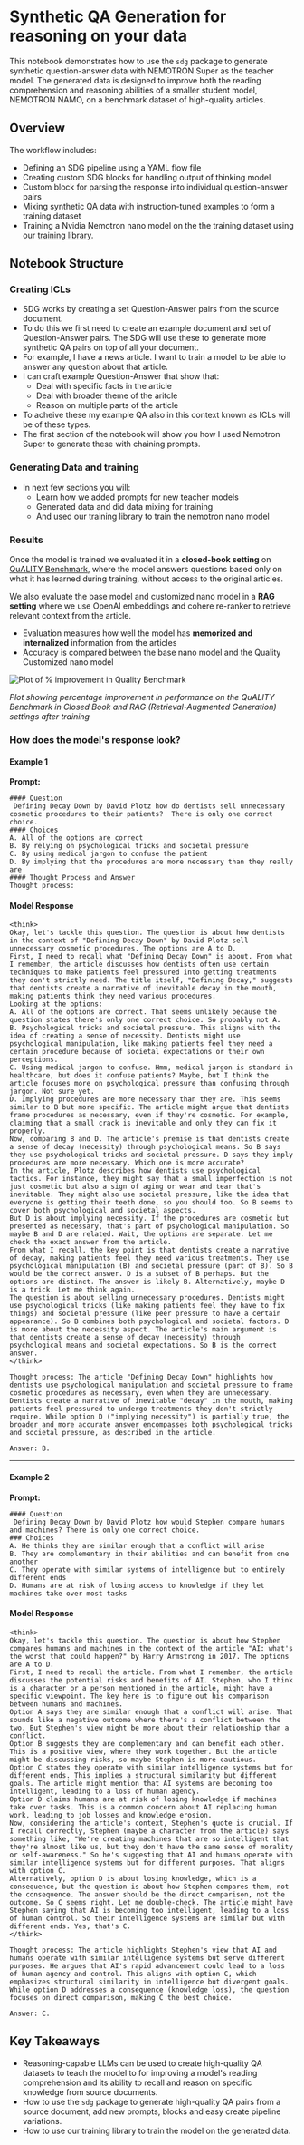 # Synthetic QA Generation for reasoning on your data

This notebook demonstrates how to use the `sdg` package to generate synthetic question-answer data with NEMOTRON Super as the teacher model. The generated data is designed to improve both the reading comprehension and reasoning abilities of a smaller student model, NEMOTRON NAMO, on a benchmark dataset of high-quality articles.

## Overview

The workflow includes:

- Defining an SDG pipeline using a YAML flow file
- Creating custom SDG blocks for handling output of thinking model
- Custom block for parsing the response into individual question-answer pairs
- Mixing synthetic QA data with instruction-tuned examples to form a training dataset
- Training a Nvidia Nemotron nano model on the the training dataset using our [training library](https://github.com/instructlab/training).

## Notebook Structure

### Creating ICLs
- SDG works by creating a set Question-Answer pairs from the source document.
- To do this we first need to create an example document and set of Question-Answer pairs. The SDG will use these to generate more synthetic QA pairs on top of all your document.
- For example, I have a news article. I want to train a model to be able to answer any question about that article. 
- I can craft example Question-Answer that show that:
  - Deal with specific facts in the article
  - Deal with broader theme of the aritcle
  - Reason on multiple parts of the article
- To acheive these my example QA also in this context known as ICLs will be of these types.
- The first section of the notebook will show you how I used Nemotron Super to generate these with chaining prompts.

### Generating Data and training
- In next few sections you will:
    - Learn how we added prompts for new teacher models
    - Generated data and did data mixing for training
    - And used our training library to train the nemotron nano model

### Results

Once the model is trained we evaluated it in a **closed-book setting** on [QuALITY Benchmark](https://github.com/nyu-mll/quality/tree/main), where the model answers questions based only on what it has learned during training, without access to the original articles.

We also evaluate the base model and customized nano model in a **RAG setting** where we use OpenAI embeddings and cohere re-ranker to retrieve relevant context from the article.

- Evaluation measures how well the model has **memorized and internalized** information from the articles
- Accuracy is compared between the base nano model and the Quality Customized nano model

![Plot of % improvement in Quality Benchmark](../../assets/imgs/customized_nano_closed_book_rag_results.png)

*Plot showing percentage improvement in performance on the QuALITY Benchmark in Closed Book and RAG (Retrieval-Augmented Generation) settings after training*


### How does the model's response look?

#### Example 1
**Prompt:**
```text
#### Question
 Defining Decay Down by David Plotz how do dentists sell unnecessary cosmetic procedures to their patients?  There is only one correct choice.
#### Choices
A. All of the options are correct
B. By relying on psychological tricks and societal pressure
C. By using medical jargon to confuse the patient 
D. By implying that the procedures are more necessary than they really are
#### Thought Process and Answer
Thought process:
```
#### Model Response
```text
<think>
Okay, let's tackle this question. The question is about how dentists in the context of "Defining Decay Down" by David Plotz sell unnecessary cosmetic procedures. The options are A to D.
First, I need to recall what "Defining Decay Down" is about. From what I remember, the article discusses how dentists often use certain techniques to make patients feel pressured into getting treatments they don't strictly need. The title itself, "Defining Decay," suggests that dentists create a narrative of inevitable decay in the mouth, making patients think they need various procedures.
Looking at the options:
A. All of the options are correct. That seems unlikely because the question states there's only one correct choice. So probably not A.
B. Psychological tricks and societal pressure. This aligns with the idea of creating a sense of necessity. Dentists might use psychological manipulation, like making patients feel they need a certain procedure because of societal expectations or their own perceptions.
C. Using medical jargon to confuse. Hmm, medical jargon is standard in healthcare, but does it confuse patients? Maybe, but I think the article focuses more on psychological pressure than confusing through jargon. Not sure yet.
D. Implying procedures are more necessary than they are. This seems similar to B but more specific. The article might argue that dentists frame procedures as necessary, even if they're cosmetic. For example, claiming that a small crack is inevitable and only they can fix it properly.
Now, comparing B and D. The article's premise is that dentists create a sense of decay (necessity) through psychological means. So B says they use psychological tricks and societal pressure. D says they imply procedures are more necessary. Which one is more accurate?
In the article, Plotz describes how dentists use psychological tactics. For instance, they might say that a small imperfection is not just cosmetic but also a sign of aging or wear and tear that's inevitable. They might also use societal pressure, like the idea that everyone is getting their teeth done, so you should too. So B seems to cover both psychological and societal aspects.
But D is about implying necessity. If the procedures are cosmetic but presented as necessary, that's part of psychological manipulation. So maybe B and D are related. Wait, the options are separate. Let me check the exact answer from the article.
From what I recall, the key point is that dentists create a narrative of decay, making patients feel they need various treatments. They use psychological manipulation (B) and societal pressure (part of B). So B would be the correct answer. D is a subset of B perhaps. But the options are distinct. The answer is likely B. Alternatively, maybe D is a trick. Let me think again.
The question is about selling unnecessary procedures. Dentists might use psychological tricks (like making patients feel they have to fix things) and societal pressure (like peer pressure to have a certain appearance). So B combines both psychological and societal factors. D is more about the necessity aspect. The article's main argument is that dentists create a sense of decay (necessity) through psychological means and societal expectations. So B is the correct answer.
</think>

Thought process: The article "Defining Decay Down" highlights how dentists use psychological manipulation and societal pressure to frame cosmetic procedures as necessary, even when they are unnecessary. Dentists create a narrative of inevitable "decay" in the mouth, making patients feel pressured to undergo treatments they don't strictly require. While option D ("implying necessity") is partially true, the broader and more accurate answer encompasses both psychological tricks and societal pressure, as described in the article. 

Answer: B.
```

---

#### Example 2
**Prompt:**
```text
#### Question
 Defining Decay Down by David Plotz how would Stephen compare humans and machines? There is only one correct choice.
### Choices
A. He thinks they are similar enough that a conflict will arise
B. They are complementary in their abilities and can benefit from one another
C. They operate with similar systems of intelligence but to entirely different ends
D. Humans are at risk of losing access to knowledge if they let machines take over most tasks
```

#### Model Response
```text
<think>
Okay, let's tackle this question. The question is about how Stephen compares humans and machines in the context of the article "AI: what's the worst that could happen?" by Harry Armstrong in 2017. The options are A to D.
First, I need to recall the article. From what I remember, the article discusses the potential risks and benefits of AI. Stephen, who I think is a character or a person mentioned in the article, might have a specific viewpoint. The key here is to figure out his comparison between humans and machines.
Option A says they are similar enough that a conflict will arise. That sounds like a negative outcome where there's a conflict between the two. But Stephen's view might be more about their relationship than a conflict.
Option B suggests they are complementary and can benefit each other. This is a positive view, where they work together. But the article might be discussing risks, so maybe Stephen is more cautious.
Option C states they operate with similar intelligence systems but for different ends. This implies a structural similarity but different goals. The article might mention that AI systems are becoming too intelligent, leading to a loss of human agency.
Option D claims humans are at risk of losing knowledge if machines take over tasks. This is a common concern about AI replacing human work, leading to job losses and knowledge erosion.
Now, considering the article's context, Stephen's quote is crucial. If I recall correctly, Stephen (maybe a character from the article) says something like, "We're creating machines that are so intelligent that they're almost like us, but they don't have the same sense of morality or self-awareness." So he's suggesting that AI and humans operate with similar intelligence systems but for different purposes. That aligns with option C. 
Alternatively, option D is about losing knowledge, which is a consequence, but the question is about how Stephen compares them, not the consequence. The answer should be the direct comparison, not the outcome. So C seems right. Let me double-check. The article might have Stephen saying that AI is becoming too intelligent, leading to a loss of human control. So their intelligence systems are similar but with different ends. Yes, that's C.
</think>

Thought process: The article highlights Stephen's view that AI and humans operate with similar intelligence systems but serve different purposes. He argues that AI's rapid advancement could lead to a loss of human agency and control. This aligns with option C, which emphasizes structural similarity in intelligence but divergent goals. While option D addresses a consequence (knowledge loss), the question focuses on direct comparison, making C the best choice.

Answer: C.
```

## Key Takeaways

- Reasoning-capable LLMs can be used to create high-quality QA datasets to teach the model to for improving a model's reading comprehension and its ability to recall and reason on specific knowledge from source documents.
- How to use the `sdg` package to generate high-quality QA pairs from a source document, add new prompts, blocks and easy create pipeline variations.
- How to use our training library to train the model on the generated data.
